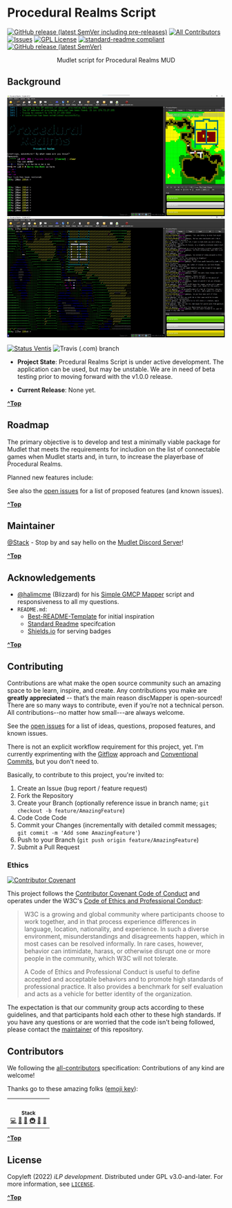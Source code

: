 # Procedural Realms Script

<!-- PROJECT BANNER 
<div>
    <br />
    <p align="center">
        <a href=".github/images/discMapper_logo.png">
          <img src=".github/images/discMapper_logo.png" alt="discMapper Logo" width="auto" height="auto">
        </a>
    </p>  
</div>
-->

<!-- PROJECT BADGES -->
[![GitHub release (latest SemVer including pre-releases)](https://img.shields.io/github/v/release/iLPdev/discMapper?include_prereleases&sort=semver&style=flat-square)](https://github.com/iLPdev/discMapper/releases/latest) <!-- ALL-CONTRIBUTORS-BADGE:START - Do not remove or modify this section -->[![All Contributors](https://img.shields.io/badge/all_contributors-1-orange.svg?style=flat-square)](#contributors-)<!-- ALL-CONTRIBUTORS-BADGE:END --> [![Issues][issues-shield]][issues-url]
[![GPL License][license-shield]][license-url]
[![standard-readme compliant][standard-readme-shield]][standard-readme-url]
[![GitHub release (latest SemVer)](https://img.shields.io/github/v/release/Mudlet/Mudlet?style=flat-square&label=client&sort=semver)](https://github.com/Mudlet/Mudlet/releases/latest)

<!-- SHORT DESCRIPTION -->
<p align="center">
    Mudlet script for Procedural Realms MUD
    <br />
</p>

<!-- LONG DESCRIPTION 
The discMapper project gives [Discworld MUD](http://discworld.starturtle.net/lpc) players improved access to the advanced mapping features of the [Mudlet](https://www.mudlet.org) MUD client. By leveraging the specific "out of band" packets sent by Discworld MUD's server, discMapper correcly identifies rooms, stops creation of duplicate rooms, and accurately tracks your character's location on the map as you move about the disc. Additional convenience features include autosetting colors and symbols on the map based on the room type.

Project Link: [https://github.com/iLPdev/discMapper]
-->

<!-- TABLE OF CONTENTS 
## Table of Contents

- [Background](#background)
- [Install](#install)
- [Usage](#usage)
- [Roadmap](#roadmap)
- [Maintainer](#maintainer)
- [Acknowledgements](#acknowledgements)
- [Contributing](#contributing)
- [License](#license)
-->
<!-- ABOUT THE PROJECT -->
## Background

<p align="center">
    <a href="prs-screenshot-01.jpg" alt="" title="Piprede Obelisk"><img src="prs-screenshot-01.jpg" height="280" align="left"/></a> <a href="prs-screenshot-02.jpg" alt="" title="EMCO Chat"><img src="prs-screenshot-02.jpg" height="280" align="float"/></a>
</p>
<!--
### History

The discMapper project was unofficially started sometime during the early weeks of April 2020. The Coronavirus Pandemic and Stay-at-Home orders prompted [@Stack](https://github.com/iLPdev) to make an unexpected return to MUDs after more than two decades. A robust and stable LPmud derivative under continuous development since 1991, [Discworld MUD](http://discworld.starturtle.net/lpc) seemed like a promising quarantine-life distraction from our collective global trauma. Various MUD clients were tested. Among them, [Mudlet](https://www.mudlet.org) appeared the most desirable. Unfortunately, of the regular 80-100 online Discworld players, almost none appeared to be using Mudlet due to a severe lack of game-specific scripts relative to an old, alternative MUD client. A college try was made with the amazing scripts available for the alternative client, but it was too late... Mudlet's clean, modern appeal and advanced features had already won out -- if only there were Mudlet scripts for Discworld MUD.

Inspired and seeking assistance in learning, the [Mudlet Discord chat server](https://discord.gg/S9zVg7H) was found to be a friendly, engaging community of creative and dedicatedly caring coders. After several weeks of struggling to achieve reliable mapping with text-based detection routines, a basic GMCP room detection approach was developed as possible solution. Considerable progress was made in learning and incoporating game-specific GMCP support into an existing [generic mapping script](https://github.com/Mudlet/Mudlet/blob/development/src/mudlet-lua/lua/generic-mapper/generic_mapper.xml).

On May 24, 2020, [@vadi2](https://github.com/vadi2) was gracious enough to volunteer three hours helping @Stack live on a public audio chat. After initial assessment of the unique challenges of developing a custon mapping script for Discworld MUD, we spent a brief period exploring extension of the [IRE mapping script](https://github.com/IRE-Mudlet-Mapping/ire-mapping-script), but affirmed the lack of GMCP exit data supplied by [FluffOS](<(https://github.com/fluffos/fluffos)>) was too great an obstacle. A return was made to the hybrid approach of adding GMCP room detection/indexing to the text-based exit detection of the generic mapping script included with Mudlet. At the end of three hours, we had achieved basic functionality with only a couple minor issues.

Unfortunately, it was soon realized that cleanly installing this initial version of the discMapper to a new Mudlet profile with no prior mapping settings caused the script to break entirely. Many confused hours were spent chasing quasi-solutions and residue problems until it became painfully clear that a more rigorously tracked and structured approach would be required: Enter this project's GitHub repository.

Having a wealth of various IT-related and HTML/CSS development experience but virtually no experience in modern software development, frustration has (mostly) been overcome by an eagerness to learn and true enjoyment of the process -- especially the Mudlet community (see [Acknowledgments](#acknowledgements)).

The repo started with a [README-first approach](https://tom.preston-werner.com/2010/08/23/readme-driven-development.html) to conceptualize how best to go about this project. discMapper was open-sourced upon conception.

#### Milestones

- v0.1.0-alpha - Initial
- v0.1.2-alpha - Core mapping features with GMCP support
- v0.2.1-beta - Help system and configuration functional
- v0.3.0-beta - Automated updates implemented
- v0.4.0-beta - Room Styling implemented
- v0.5.0-beta - Clean install process and initial default colors

### Vision

As complement to a planned Mudlet UI for Discworld MUD, the aim of this project is to provide existing and potential players with a newbie-friendly (accessible) and reliable means to map and navigate the Discworld MUD in an elegeant, modern MUD client. In line with that aim, the goal of this project is to release a Mudlet package with all the requisite aliases, triggers, and scripts. Ultimately, my hope is that discMapper might become a part of a larger Mudlet package for Discworld MUD, including guild-specific UI feature setss.
-->
### Features

- Automatic GMCP mapping of Procedural Realms MUD
- Speedwalking and pathfinding - Efficiently get where you're going - and fast!
- Automatic GMCP room styling based on terrain.
  - Matches colors in PR's 'map' and 'look' quickmap.
- Automatic harvesting trigger examples.
- Graphical bar gauges for charcater vitals, including Hit Points, Energy, and Stamina.

### Built With

- [Lua](https://www.lua.org) is the programming language
- [Edbee Library](https://github.com/edbee/edbee-lib) provides the text editor component for Mudlet
- [Mudlet](https://github.com/Mudlet/Mudlet) is a cross-platform, open source, and super fast MUD client
- [Git](https://git-scm.com) is the version-control system for tracking changes and project management
- [ImgBot](https://github.com/dabutvin/Imgbot) provides GitHub-integrated image optimization

### Versioning

Version numbering approximates the [Semantic Versioning](http://semver.org) approach.

### Project Status
<!-- Describe the current release and any notes about the current state of the project. Examples: currently compiles on your host machine, but is not cross-compiling for ARM, APIs are not set, feature not implemented, etc. -->

[![Status Ventis][status-ventis]][andivionian-status-classifier] ![Travis (.com) branch](https://img.shields.io/travis/com/iLPdev/discMapper/develop?style=flat)

- **Project State**: Prcedural Realms Script is under active development. The application can be used, but may be unstable. We are in need of beta testing prior to moving forward with the v1.0.0 release.

- **Current Release**: None yet.

**[^Top](#table-of-contents)**

<!-- GETTING STARTED 
## Install

The [Mudlet Makers](https://github.com/Mudlet/Mudlet/graphs/contributors) could not have made it easier to install preconfigured custom aliases, triggers, scripts, keybindings, and UIs.

### One-Click Install Method

Copy/paste the following command into Mudlet's input line to install discMapper:

```lua
lua function d(a,b)if not b:find("oci",1,true)then return end installPackage(b)os.remove(b)cecho("<lime_green>discMapper package installed!\n")end registerAnonymousEventHandler("sysDownloadDone","d")downloadFile(getMudletHomeDir().."/oci.mpackage","https://github.com/iLPdev/discMapper/releases/download/v0.5.0-beta/discMapper_v0.5.0-beta.mpackage")
```

### Package Install Method

Just like any other package as of Mudlet v4.8+, you may install discMapper by simply dragging and droppping the package file into Mudlet. discMapper will then be merged into your active Mudlet profile, and you may delete the original file.

To install discMapper, just follow these steps:

1. Locate the [latest release](https://github.com/iLPdev/discMapper/releases/latest) of discMapper.
1. Download the .mpackage file listed under Assets.
1. Open Mudlet on your operating system of choice.
1. Open an existing Discworld MUD profile or create a new one.
1. Locate the saved file on your PC.
1. Drag and drop the file into your open Discworld MUD profile.
1. Optionally, delete the .mpackage file from your computer.

### Dependencies

<a href="https://www.mudlet.org"><img src="https://www.mudlet.org/wp-content/uploads/2017/08/mudlet-wp-logo.png" alt="Mudlet" width="120" height="auto"></a>

- [Game-icons.net Font](https://github.com/toddfast/game-icons-net-font) v20200315 by Todd Fast provides 3,000+ map room symbols
- [Mudlet][mudlet-url] MUD Client application must obviously be installed on your operating system (Windows, MacOS, and Linux)

### Getting the Source

The discMapper project is [hosted on GitHub](https://github.com/iLPdev/discMapper). All versions of the repository are available as [releases](https://github.com/iLPdev/discMapper/releases).

You can also clone the entire project directly with this command: `git clone git@github.com:iLPdev/discMapper.git`

**[^Top](#table-of-contents)**
-->
<!-- USAGE EXAMPLES 
## Usage

<!-- Code block illustrating common usage.
     If CLI compatible, code block indicating common usage.
     Use this space to show useful examples of how a project can be used. Additional screenshots, code examples and demos work well in this space. You may also link to more resources.
     Cover basic choices that may affect usage: for instance, if JavaScript, cover promises/callbacks, ES6 here.
     If relevant, point to a runnable file for the usage code. 

To get started, connect to Discworld MUD in Mudlet and then enter `map basics` at the prompt.

A simple help system covering basic usage, most commands, and configuration options is available by issuing the `map help` command at the prompt.

<!-- _For more examples, please refer to the [Documentation](https://example.com)_ 

**[^Top](#table-of-contents)**-->

<!-- ROADMAP -->
## Roadmap

The primary objective is to develop and test a minimally viable package for Mudlet that meets the requirements for includion on the list of connectable games when Mudlet starts and, in turn, to increase the playerbase of Procedural Realms.

Planned new features include:

See also the [open issues](https://github.com/iLPdev/prs/issues) for a list of proposed features (and known issues).

**[^Top](#table-of-contents)**

<!-- MAINTAINER(S) -->
## Maintainer

[@Stack](https://github.com/iLPdev) - Stop by and say hello on the [Mudlet Discord Server](https://discordapp.com/invite/kuYvMQ9)!

**[^Top](#table-of-contents)**

<!-- ACKNOWLEDGEMENTS -->
## Acknowledgements

<!-- State anyone or anything that significantly helped with the development of your project.
     State public contact hyper-links if applicable. -->

- [@halimcme](https://github.com/halimcme) (Blizzard) for his [Simple GMCP Mapper](https://github.com/halimcme/worldofpain/blob/master/mapping.lua) script and responsiveness to all my questions.
- `README.md`:
  - [Best-README-Template](https://github.com/othneildrew/Best-README-Template) for initial inspiration
  - [Standard Readme](https://github.com/RichardLitt/standard-readme) specifcation
  - [Shields.io](https://shields.io/) for serving badges

**[^Top](#table-of-contents)**

<!-- CONTRIBUTING -->
## Contributing

Contributions are what make the open source community such an amazing space to be learn, inspire, and create. Any contributions you make are **greatly appreciated** -- that’s the main reason discMapper is open-sourced! There are so many ways to contribute, even if you’re not a technical person. All contributions--no matter how small---are always welcome. 

See the [open issues](https://github.com/iLPdev/prs/issues) for a list of ideas, questions, proposed features, and known issues.

There is not an explicit workflow requirement for this project, yet. I'm currently exprimenting with the [Gitflow](https://nvie.com/posts/a-successful-git-branching-model/) approach and [Conventional Commits](https://www.conventionalcommits.org/), but you don't need to.

Basically, to contribute to this project, you're invited to:

1. Create an Issue (bug report / feature request)
1. Fork the Repository
1. Create your Branch (optionally reference issue in branch name; `git checkout -b feature/AmazingFeature`)
1. Code Code Code
1. Commit your Changes (incrementally with detailed commit messages; `git commit -m 'Add some AmazingFeature'`)
1. Push to your Branch (`git push origin feature/AmazingFeature`)
1. Submit a Pull Request

### Ethics

[![Contributor Covenant](https://img.shields.io/badge/Contributor%20Covenant-v2.0%20adopted-ff69b4.svg)](CODE_OF_CONDUCT.md)

This project follows the [Contributor Covenant Code of Conduct](CODE_OF_CONDUCT.md) and operates under the W3C's [Code of Ethics and Professional Conduct](https://www.w3.org/Consortium/cepc):

> W3C is a growing and global community where participants choose to work
> together, and in that process experience differences in language, location,
> nationality, and experience. In such a diverse environment, misunderstandings
> and disagreements happen, which in most cases can be resolved informally. In
> rare cases, however, behavior can intimidate, harass, or otherwise disrupt one
> or more people in the community, which W3C will not tolerate.
>
> A Code of Ethics and Professional Conduct is useful to define accepted and
> acceptable behaviors and to promote high standards of professional
> practice. It also provides a benchmark for self evaluation and acts as a
> vehicle for better identity of the organization.

The expectation is that our community group acts according to these guidelines, and that participants hold each other to these high standards. If you have any questions or are worried that the code isn't being followed, please contact the [maintainer](#maintainer) of this repository.

## Contributors

We following the [all-contributors][ac-url] specification: Contributions of any kind are welcome!

Thanks go to these amazing folks ([emoji key](https://allcontributors.org/docs/en/emoji-key)):

<!-- ALL-CONTRIBUTORS-LIST:START - Do not remove or modify this section -->
<!-- prettier-ignore-start -->
<!-- markdownlint-disable -->
<table>
  <tr>
    <td align="center"><a href="http://ilpdev.com"><img src="https://avatars1.githubusercontent.com/u/1428343?v=4" width="50px;" alt=""/><br /><sub><b>Stack</b></sub></a><br /><a href="https://github.com/iLPdev/discMapper/commits?author=iLPdev" title="Code">💻</a> <a href="#design-iLPdev" title="Design">🎨</a> <a href="https://github.com/iLPdev/discMapper/commits?author=iLPdev" title="Documentation">📖</a> <a href="#infra-iLPdev" title="Infrastructure (Hosting, Build-Tools, etc)">🚇</a> <a href="#maintenance-iLPdev" title="Maintenance">🚧</a> <a href="#projectManagement-iLPdev" title="Project Management">📆</a></td>
  </tr>
</table>
<!-- markdownlint-enable -->
<!-- prettier-ignore-end -->
<!-- ALL-CONTRIBUTORS-LIST:END -->

**[^Top](#table-of-contents)**

<!-- LICENSE -- Must be last section. -->
## License

Copyleft (2022) _iLP development_. Distributed under GPL v3.0-and-later. For more
information, see [`LICENSE`](https://github.com/iLPdev/prs/blob/main/LICENSE).

**[^Top](#table-of-contents)**

<!-- MARKDOWN LINKS & IMAGES -->
<!-- https://www.markdownguide.org/basic-syntax/#reference-style-links -->
[contributors-shield]: https://img.shields.io/github/contributors/iLPdev/prs.svg?style=flat-square
[contributors-url]: https://github.com/iLPdev/prs/graphs/contributors
[forks-shield]: https://img.shields.io/github/forks/iLPdev/prs.svg?style=flat-square
[forks-url]: https://github.com/iLPdev/prs/network/members
[stars-shield]: https://img.shields.io/github/stars/iLPdev/prs.svg?style=flat-square
[stars-url]: https://github.com/iLPdev/prsstargazers
[issues-shield]: https://img.shields.io/github/issues/iLPdev/prs.svg?style=flat-square
[issues-url]: https://github.com/iLPdev/prs/issues
[license-shield]: https://img.shields.io/github/license/iLPdev/prs.svg?style=flat-square
[license-url]: https://github.com/iLPdev/prs/blob/master/LICENSE.txt
[standard-readme-shield]: https://img.shields.io/badge/readme%20style-standard-brightgreen.svg?style=flat-square
[standard-readme-url]: https://github.com/RichardLitt/standard-readme
[andivionian-status-classifier]: https://github.com/ForNeVeR/andivionian-status-classifier#status-ventis-
[status-ventis]: https://img.shields.io/badge/status-ventis-yellow.svg
[mudlet-url]: https://www.mudlet.org
[ac-url]: https://github.com/all-contributors/all-contributors
